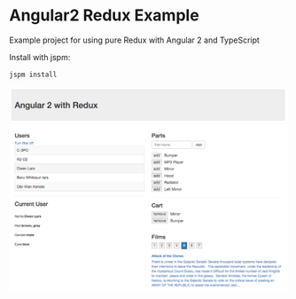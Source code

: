 # Angular2 Redux Example

Example project for using pure Redux with Angular 2 and TypeScript

Install with jspm:
```sh
jspm install
```

![](https://raw.githubusercontent.com/InfomediaLtd/angular2-redux-example/master/Angular2WithRedux.png)


